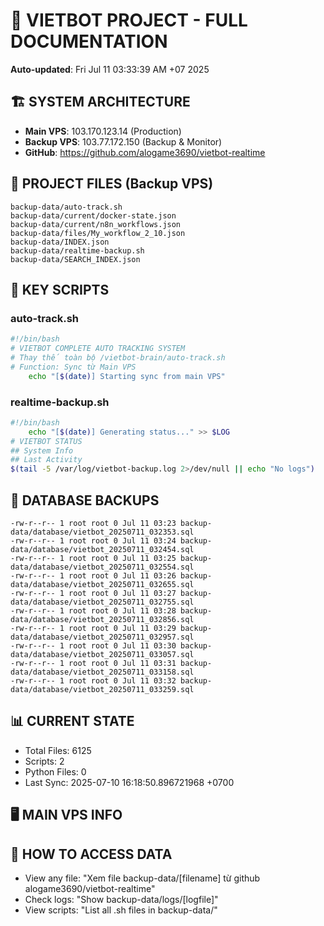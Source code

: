# 🤖 VIETBOT PROJECT - FULL DOCUMENTATION
**Auto-updated**: Fri Jul 11 03:33:39 AM +07 2025

## 🏗️ SYSTEM ARCHITECTURE
- **Main VPS**: 103.170.123.14 (Production)
- **Backup VPS**: 103.77.172.150 (Backup & Monitor)
- **GitHub**: https://github.com/alogame3690/vietbot-realtime

## 📁 PROJECT FILES (Backup VPS)
```
backup-data/auto-track.sh
backup-data/current/docker-state.json
backup-data/current/n8n_workflows.json
backup-data/files/My_workflow_2_10.json
backup-data/INDEX.json
backup-data/realtime-backup.sh
backup-data/SEARCH_INDEX.json
```

## 🔧 KEY SCRIPTS
### auto-track.sh
```bash
#!/bin/bash
# VIETBOT COMPLETE AUTO TRACKING SYSTEM
# Thay thế toàn bộ /vietbot-brain/auto-track.sh
# Function: Sync từ Main VPS
    echo "[$(date)] Starting sync from main VPS"
```
### realtime-backup.sh
```bash
#!/bin/bash
    echo "[$(date)] Generating status..." >> $LOG
# VIETBOT STATUS
## System Info
## Last Activity
$(tail -5 /var/log/vietbot-backup.log 2>/dev/null || echo "No logs")
```

## 💾 DATABASE BACKUPS
```
-rw-r--r-- 1 root root 0 Jul 11 03:23 backup-data/database/vietbot_20250711_032353.sql
-rw-r--r-- 1 root root 0 Jul 11 03:24 backup-data/database/vietbot_20250711_032454.sql
-rw-r--r-- 1 root root 0 Jul 11 03:25 backup-data/database/vietbot_20250711_032554.sql
-rw-r--r-- 1 root root 0 Jul 11 03:26 backup-data/database/vietbot_20250711_032655.sql
-rw-r--r-- 1 root root 0 Jul 11 03:27 backup-data/database/vietbot_20250711_032755.sql
-rw-r--r-- 1 root root 0 Jul 11 03:28 backup-data/database/vietbot_20250711_032856.sql
-rw-r--r-- 1 root root 0 Jul 11 03:29 backup-data/database/vietbot_20250711_032957.sql
-rw-r--r-- 1 root root 0 Jul 11 03:30 backup-data/database/vietbot_20250711_033057.sql
-rw-r--r-- 1 root root 0 Jul 11 03:31 backup-data/database/vietbot_20250711_033158.sql
-rw-r--r-- 1 root root 0 Jul 11 03:32 backup-data/database/vietbot_20250711_033259.sql
```

## 📊 CURRENT STATE
- Total Files: 6125
- Scripts: 2
- Python Files: 0
- Last Sync: 2025-07-10 16:18:50.896721968 +0700

## 🖥️ MAIN VPS INFO


## 🚨 HOW TO ACCESS DATA
- View any file: "Xem file backup-data/[filename] từ github alogame3690/vietbot-realtime"
- Check logs: "Show backup-data/logs/[logfile]"
- View scripts: "List all .sh files in backup-data/"
